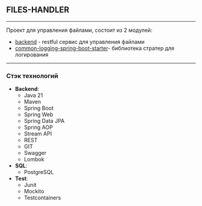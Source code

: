 ## FILES-HANDLER

___

Проект для управления файлами, состоит из 2 модулей:

- [backend](https://github.com/MuVlad/files-handler/tree/master/backend) - restful сервис для управления файлами
- [common-logging-spring-boot-starter](https://github.com/MuVlad/files-handler/tree/master/common-logging-spring-boot-starter)- библиотека стратер для логирования

---

### Стэк технологий
* **Backend**:
    - Java 21
    - Maven
    - Spring Boot
    - Spring Web
    - Spring Data JPA
    - Spring AOP
    - Stream API
    - REST
    - GIT
    - Swagger
    - Lombok
* **SQL**:
    - PostgreSQL
* **Test**:
    - Junit
    - Mockito
    - Testcontainers